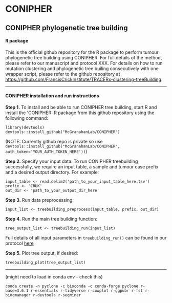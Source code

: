 # CONIPHER

## CONIPHER phylogenetic tree building 
#### R package

This is the official github repository for the R package to perform tumour phylogenetic tree building using CONIPHER. For full details of the method, please refer to our manuscript and protocol XXX. For details on how to run mutation clustering and phylogenetic tree builing consecutively with one wrapper script, please refer to the github repository at https://github.com/FrancisCrickInstitute/TRACERx-clustering-treeBuilding. 

---
#### CONIPHER installation and run instructions
**Step 1.** To install and be able to run CONIPHER tree building, start R and install the 'CONIPHER' R package from this github repository using the following command:

```
library(devtools)
devtools::install_github("McGranahanLab/CONIPHER")
```
(NOTE: Currently github repo is private so use `devtools::install_github("McGranahanLab/CONIPHER", auth_token='YOUR_AUTH_TOKEN_HERE'))`)


**Step 2.** Specify your input data. To run CONIPHER treebuilding successfully, we require an input table, a sample and tumour case prefix and a desired output directory. For example:
```
input_table <- read.delim2('path_to_your_input_table_here.tsv')
prefix <- 'CRUK'
out_dir <- 'path_to_your_output_dir_here'
```

**Step 3.** Run data preprocessing:
```
input_list <- treebuilding_preprocess(input_table, prefix, out_dir)
```

**Step 4.** Run the main tree building function:
```
tree_output_list <- treebuilding_run(input_list)
```
Full details of all input parameters in `treebuilding_run()` can be found in our protocol [here](https://www.example.com)


**Step 5.** Plot tree output, if desired:
```
treebuilding_plot(tree_output_list)
```


---
(might need to load in conda env - check this)
```
conda create -n pyclone -c bioconda -c conda-forge pyclone r-base=3.6.1 r-essentials r-tidyverse r-cowplot r-ggpubr r-fst r-biocmanager r-devtools r-seqminer
```

